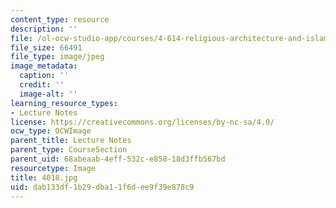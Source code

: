 ```yaml
---
content_type: resource
description: ''
file: /ol-ocw-studio-app/courses/4-614-religious-architecture-and-islamic-cultures-fall-2002/dab133df1b29dba11f6dee9f39e878c9_4018.jpg
file_size: 66491
file_type: image/jpeg
image_metadata:
  caption: ''
  credit: ''
  image-alt: ''
learning_resource_types:
- Lecture Notes
license: https://creativecommons.org/licenses/by-nc-sa/4.0/
ocw_type: OCWImage
parent_title: Lecture Notes
parent_type: CourseSection
parent_uid: 68abeaab-4eff-532c-e858-18d3ffb567bd
resourcetype: Image
title: 4018.jpg
uid: dab133df-1b29-dba1-1f6d-ee9f39e878c9
---
```

